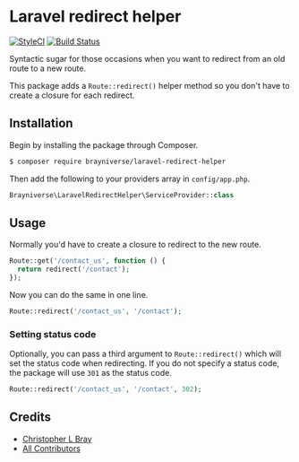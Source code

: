 # Laravel redirect helper

[![StyleCI](https://styleci.io/repos/66860219/shield?style=flat)](https://styleci.io/repos)
[![Build Status](https://travis-ci.org/brayniverse/laravel-redirect-helper.svg)](https://travis-ci.org/brayniverse/laravel-redirect-helper)

Syntactic sugar for those occasions when you want to redirect from an old route to a new route.

This package adds a `Route::redirect()` helper method so you don't have to create a closure for each redirect.

## Installation

Begin by installing the package through Composer.

```bash
$ composer require brayniverse/laravel-redirect-helper
```

Then add the following to your providers array in `config/app.php`.

```php
Brayniverse\LaravelRedirectHelper\ServiceProvider::class
```

## Usage

Normally you'd have to create a closure to redirect to the new route.

```php
Route::get('/contact_us', function () {
  return redirect('/contact');
});
```

Now you can do the same in one line.

```php
Route::redirect('/contact_us', '/contact');
```

### Setting status code

Optionally, you can pass a third argument to `Route::redirect()` which will set the status code when redirecting. If you do not specify a status code, the package will use `301` as the status code.

```php
Route::redirect('/contact_us', '/contact', 302);
```

## Credits

- [Christopher L Bray](https://github.com/brayniverse)
- [All Contributors](../../contributors)
